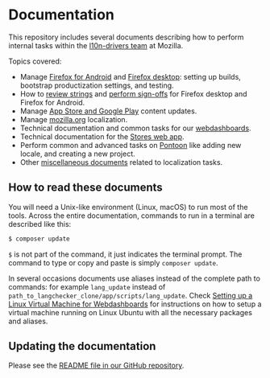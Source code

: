 # Documentation

This repository includes several documents describing how to perform internal tasks within the [l10n-drivers team](https://wiki.mozilla.org/L10n:Mozilla_Team) at Mozilla.

Topics covered:
* Manage [Firefox for Android](products/firefox_android/) and [Firefox desktop](products/firefox_desktop/): setting up builds, bootstrap productization settings, and testing.
* How to [review strings](products/review/review.md) and [perform sign-offs](products/review/signoffs.md) for Firefox desktop and Firefox for Android.
* Manage [App Store and Google Play](products/appstores/) content updates.
* Manage [mozilla.org](products/mozilla_org/) localization.
* Technical documentation and common tasks for our [webdashboards](tools/webdashboards/).
* Technical documentation for the [Stores web app](tools/stores_l10n/).
* Perform common and advanced tasks on [Pontoon](tools/pontoon/) like adding new locale, and creating a new project.
* Other [miscellaneous documents](misc/) related to localization tasks.

## How to read these documents

You will need a Unix-like environment (Linux, macOS) to run most of the tools. Across the entire documentation, commands to run in a terminal are described like this:

```BASH
$ composer update
```

`$` is not part of the command, it just indicates the terminal prompt. The command to type or copy and paste is simply `composer update`.

In several occasions documents use aliases instead of the complete path to commands: for example `lang_update` instead of `path_to_langchecker_clone/app/scripts/lang_update`. Check [Setting up a Linux Virtual Machine for Webdashboards](config/setup_l10ndrivers_vm.md) for instructions on how to setup a virtual machine running on Linux Ubuntu with all the necessary packages and aliases.

## Updating the documentation

Please see the [README file in our GitHub repository](https://github.com/mozilla-l10n/documentation/blob/master/README.md).
